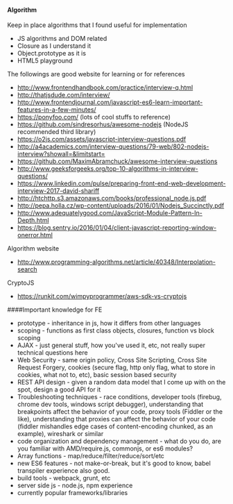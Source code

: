 #### Algorithm


Keep in place algorithms that I found useful for implementation

* JS algorithms and DOM related
* Closure as I understand it
* Object.prototype as it is
* HTML5 playground


The followings are good website for learning or for references

* http://www.frontendhandbook.com/practice/interview-q.html
* http://thatjsdude.com/interview/
* http://www.frontendjournal.com/javascript-es6-learn-important-features-in-a-few-minutes/
* https://ponyfoo.com/ (lots of cool stuffs to reference)
* https://github.com/sindresorhus/awesome-nodejs (NodeJS recommended third library)
* https://o2js.com/assets/javascript-interview-questions.pdf
* http://a4academics.com/interview-questions/79-web/802-nodejs-interview?showall=&limitstart=
* https://github.com/MaximAbramchuck/awesome-interview-questions
* http://www.geeksforgeeks.org/top-10-algorithms-in-interview-questions/
* https://www.linkedin.com/pulse/preparing-front-end-web-development-interview-2017-david-shariff
* http://htchttp.s3.amazonaws.com/books/professional_node.js.pdf
* http://pepa.holla.cz/wp-content/uploads/2016/01/Nodejs_Succinctly.pdf
* http://www.adequatelygood.com/JavaScript-Module-Pattern-In-Depth.html
* https://blog.sentry.io/2016/01/04/client-javascript-reporting-window-onerror.html

Algorithm website
* http://www.programming-algorithms.net/article/40348/Interpolation-search

CryptoJS
* https://runkit.com/wimpyprogrammer/aws-sdk-vs-cryptojs

####Important knowledge for FE

* prototype - inheritance in js, how it differs from other languages
* scoping - functions as first class objects, closures, function vs block scoping
* AJAX - just general stuff, how you've used it, etc, not really super technical questions here
* Web Security - same origin policy, Cross Site Scripting, Cross Site Request Forgery, cookies (secure flag, http only flag, what to store in cookies, what not to, etc), basic session based security
* REST API design - given a random data model that I come up with on the spot, design a good API for it
* Troubleshooting techniques - race conditions, developer tools (firebug, chrome dev tools, windows script debugger), understanding that breakpoints affect the behavior of your code, proxy tools (Fiddler or the like), understanding that proxies can affect the behavior of your code (fiddler mishandles edge cases of content-encoding chunked, as an example), wireshark or similar
* code organization and dependency management - what do you do, are you familiar with AMD/require.js, commonjs, or es6 modules?
* Array functions - map/reduce/filter/reduce/sort/etc
* new ES6 features - not make-or-break, but it's good to know, babel transpiler experience also good.
* build tools - webpack, grunt, etc
* server side js - node.js, npm experience
* currently popular frameworks/libraries
